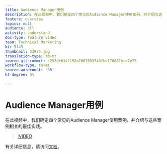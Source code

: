 ```yaml
---
title: Audience Manager用例
description: 在此视频中，我们确定四个常见的Audience Manager使用案例，并介绍与这些案例相关的最佳实践。
feature: overview
topics: null
audience: all
activity: understand
doc-type: feature video
team: Technical Marketing
kt: 5145
thumbnail: 33975.jpg
translation-type: tm+mt
source-git-commit: c257df634f156a7067683749fbe178081bce7e75
workflow-type: tm+mt
source-wordcount: '60'
ht-degree: 0%

---
```



# Audience Manager用例

在此视频中，我们确定四个常见的Audience Manager使用案例，并介绍与这些案例相关的最佳实践。

>[!VIDEO](https://video.tv.adobe.com/v/33975/?quality=12)

有关详细信息，请访问[文档](https://docs.adobe.com/content/help/en/audience-manager/user-guide/aam-home.html)。
